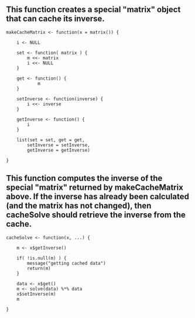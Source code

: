 ## This function creates a special "matrix" object that can cache its inverse.

    makeCacheMatrix <- function(x = matrix()) {

        i <- NULL

        set <- function( matrix ) {
            m <<- matrix
            i <<- NULL
        }

        get <- function() {
    	    	m
        }

        setInverse <- function(inverse) {
            i <<- inverse
        }

        getInverse <- function() {
            i
        }

        list(set = set, get = get,
            setInverse = setInverse,
            getInverse = getInverse)

    }


## This function computes the inverse of the special "matrix" returned by makeCacheMatrix above. If the inverse has already been calculated (and the matrix has not changed), then cacheSolve should retrieve the inverse from the cache.

    cacheSolve <- function(x, ...) {
       
        m <- x$getInverse()

        if( !is.null(m) ) {
            message("getting cached data")
            return(m)
        }

        data <- x$get()
        m <- solve(data) %*% data
        x$setInverse(m)
        m

    }
